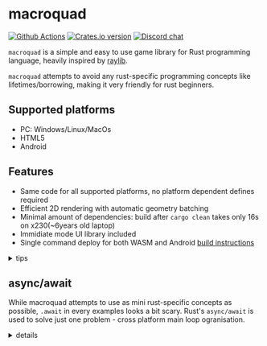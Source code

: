 # macroquad

[![Github Actions](https://github.com/not-fl3/macroquad/workflows/Cross-compile/badge.svg)](https://github.com/not-fl3/macroquad/actions?query=workflow%3A)
[![Crates.io version](https://img.shields.io/crates/v/macroquad.svg)](https://crates.io/crates/macroquad)
[![Discord chat](https://img.shields.io/discord/710177966440579103.svg?label=discord%20chat)](https://discord.gg/WfEp6ut)

`macroquad` is a simple and easy to use game library for Rust programming language, heavily inspired by [raylib](https://github.com/raysan5/raylib). 

`macroquad` attempts to avoid any rust-specific programming concepts like lifetimes/borrowing, making it very friendly for rust beginners.

## Supported platforms

* PC: Windows/Linux/MacOs
* HTML5
* Android

## Features

* Same code for all supported platforms, no platform dependent defines required 
* Efficient 2D rendering with automatic geometry batching
* Minimal amount of dependencies: build after `cargo clean` takes only 16s on x230(~6years old laptop)
* Immidiate mode UI library included
* Single command deploy for both WASM and Android [build instructions](https://github.com/not-fl3/miniquad/#building-examples)

<details>
<summary>tips</summary>
Adding the following snippet to your Cargo.toml ensures that all dependencies compile in release even in debug mode. In macroquad, this has the effect of making images load several times faster and your applications much more performant, while keeping compile times miraculously low.
```
[profile.dev.package.'*']
opt-level = 3
```
</details>

## async/await

While macroquad attempts to use as mini rust-specific concepts as possible, `.await` in every examples looks a bit scary.
Rust's `async/await` is used to solve just one problem - cross platform main loop ogranisation. 

<details>
<summary>details</summary>
  

The problem: on WASM and android its not really easy to organize main loop like this: 
```
fn main() {
    // do some initilization
    
    // start main loop
    loop {
        // handle input 

        // update logic

        // draw frame
    }
}
```

It is fixable on Android with threads, but on web there is not way to "pause" and "resume" wasm execution, so no wasm code should block ever.
While that loop is blocking for the entire game execution!
The C++ solution for that problem: https://kripken.github.io/blog/wasm/2019/07/16/asyncify.html

But in Rust we have async/await. Rust's `futures` is basicly a continuations - `future`'s stack may be store into a variable to later pause/resume execution of future's code.

async/await in macroquad is used without any external dependencies - no runtime, executor or even futures-rs are involved. Its just a way to preserve `main`'s stack on WASM and keep the code cross platform without any wasm-specific main loop.
</details>
